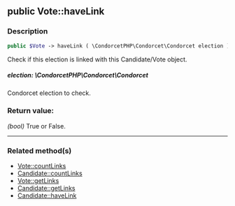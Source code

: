 ## public Vote::haveLink

### Description    

```php
public $Vote -> haveLink ( \CondorcetPHP\Condorcet\Condorcet election ) : bool
```

Check if this election is linked with this Candidate/Vote object.
    

##### **election:** *\CondorcetPHP\Condorcet\Condorcet*   
Condorcet election to check.    


### Return value:   

*(bool)* True or False.


---------------------------------------

### Related method(s)      

* [Vote::countLinks](../Vote%20Class/public%20Vote--countLinks.md)    
* [Candidate::countLinks](../Candidate%20Class/public%20Candidate--countLinks.md)    
* [Vote::getLinks](../Vote%20Class/public%20Vote--getLinks.md)    
* [Candidate::getLinks](../Candidate%20Class/public%20Candidate--getLinks.md)    
* [Candidate::haveLink](../Candidate%20Class/public%20Candidate--haveLink.md)    
